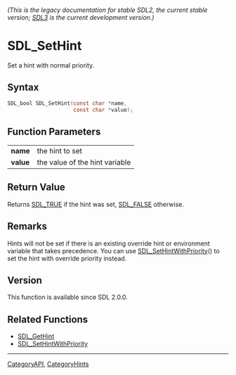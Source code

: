 ###### (This is the legacy documentation for stable SDL2, the current stable version; [SDL3](https://wiki.libsdl.org/SDL3/) is the current development version.)
# SDL_SetHint

Set a hint with normal priority.

## Syntax

```c
SDL_bool SDL_SetHint(const char *name,
                     const char *value);

```

## Function Parameters

|               |                                |
| ------------- | ------------------------------ |
| **name**      | the hint to set                |
| **value**     | the value of the hint variable |

## Return Value

Returns [SDL_TRUE](SDL_TRUE) if the hint was set, [SDL_FALSE](SDL_FALSE)
otherwise.

## Remarks

Hints will not be set if there is an existing override hint or environment
variable that takes precedence. You can use
[SDL_SetHintWithPriority](SDL_SetHintWithPriority)() to set the hint with
override priority instead.

## Version

This function is available since SDL 2.0.0.

## Related Functions

* [SDL_GetHint](SDL_GetHint)
* [SDL_SetHintWithPriority](SDL_SetHintWithPriority)

----
[CategoryAPI](CategoryAPI), [CategoryHints](CategoryHints)


